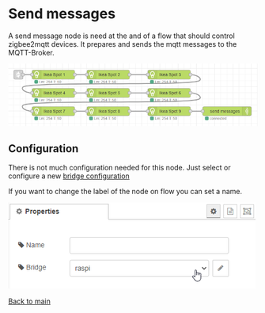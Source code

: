 # Send messages

A send message node is need at the and of a flow that should control zigbee2mqtt devices.
It prepares and sends the mqtt messages to the MQTT-Broker.

![img](img/generic-lamp-flow.png)

## Configuration

There is not much configuration needed for this node. Just select or configure a new [bridge configuration](../config/bridge-config.md)

If you want to change the label of the node on flow you can set a name.

![img](img/send-messages-config.png)

[Back to main](../../README.md)